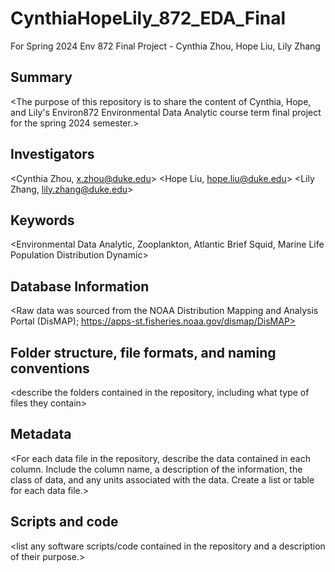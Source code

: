 # CynthiaHopeLily_872_EDA_Final
For Spring 2024 Env 872 Final Project - Cynthia Zhou, Hope Liu, Lily Zhang


## Summary

<The purpose of this repository is to share the content of Cynthia, Hope, and Lily's Environ872 Environmental Data Analytic course term final project for the spring 2024 semester.>


## Investigators

<Cynthia Zhou, x.zhou@duke.edu>
<Hope Liu, hope.liu@duke.edu>
<Lily Zhang, lily.zhang@duke.edu>


## Keywords

<Environmental Data Analytic, Zooplankton, Atlantic Brief Squid, Marine Life Population Distribution Dynamic>


## Database Information

<Raw data was sourced from the NOAA Distribution Mapping and Analysis Portal (DisMAP); https://apps-st.fisheries.noaa.gov/dismap/DisMAP>
<Processed data is a combined-season version of three Atlantic Brief squid data retrieved from the source database.>


## Folder structure, file formats, and naming conventions 

<describe the folders contained in the repository, including what type of files they contain>

<describe the formats of files for the various purposes contained in the repository>

<describe your file naming conventions>

## Metadata

<For each data file in the repository, describe the data contained in each column. Include the column name, a description of the information, the class of data, and any units associated with the data. Create a list or table for each data file.> 

## Scripts and code

<list any software scripts/code contained in the repository and a description of their purpose.>
